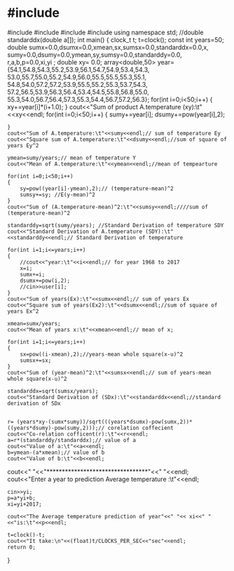 # #include <iostream>
#include<algorithm>
#include<array>
#include<cmath>
#include<ctime>
using namespace std;
//double standarddx(double a[]);
int main()
{
    clock_t t;
    t=clock();
    const int years=50;
    double sumx=0.0,dsumx=0.0,xmean,sx,sumsx=0.0,standarddx=0.0,x,
            sumy=0.0,dsumy=0.0,ymean,sy,sumsy=0.0,standarddy=0.0,
             r,a,b,p=0.0,xi,yi  ;
    double xy= 0.0;
    array<double,50> year=
    {54.1,54.8,54.3,55.2,53.9,56.1,54.7,54.9,53.4,54.3,
        53.0,55.7,55.0,55.2,54.9,56.0,55.5,55.5,55.3,55.1,
        54.8,54.0,57.2,57.2,53.9,55.5,55.2,55.3,53.7,54.3,
        57.2,56.5,53.9,56.3,56.4,53.4,54.5,55.8,56.8,55.0,
        55.3,54.0,56.7,56.4,57.3,55.3,54.4,56.7,57.2,56.3};
    for(int i=0;i<50;i++)
    {
        xy+=year[i]*(i+1.0);
    }
    cout<<"Sum of product A.temperature (xy):\t"<<xy<<endl;
    for(int i=0;i<50;i++)
    {
        sumy+=year[i];
        dsumy+=pow(year[i],2);
        
    }
    cout<<"Sum of A.temperature:\t"<<sumy<<endl;// sum of temperature Ey
    cout<<"Square sum of A.temperature:\t"<<dsumy<<endl;//sum of square of years Ey^2
    
    ymean=sumy/years;// mean of temperature Y
    cout<<"Mean of A.temperature:\t"<<ymean<<endl;//mean of tempearture
    
    for(int i=0;i<50;i++)
    {
        sy=pow((year[i]-ymean),2);// (temperature-mean)^2
        sumsy+=sy; //E(y-mean)^2
    }
    cout<<"Sum of (A.temperature-mean)^2:\t"<<sumsy<<endl;////sum of (temperature-mean)^2
    
    standarddy=sqrt(sumy/years); //Standard Derivation of temperature SDY
    cout<<"Standard Derivation of A.temperature (SDY):\t"<<standarddy<<endl;// Standard Derivation of temperature
   
    for(int i=1;i<=years;i++)
    {
        //cout<<"year:\t"<<i<<endl;// for year 1968 to 2017
        x=i;
        sumx+=i;
        dsumx+=pow(i,2);
        //cin>>user[i];
    }
    cout<<"Sum of years(Ex):\t"<<sumx<<endl;// sum of years Ex
    cout<<"Square sum of years(Ex2):\t"<<dsumx<<endl;//sum of square of years Ex^2
    
    xmean=sumx/years;
    cout<<"Mean of years x:\t"<<xmean<<endl;// mean of x;
    
    for(int i=1;i<=years;i++)
    {
        sx=pow((i-xmean),2);//years-mean whole square(x-u)^2
        sumsx+=sx;
    }
    cout<<"Sum of (year-mean)^2:\t"<<sumsx<<endl;// sum of years-mean whole square(x-u)^2
    
    standarddx=sqrt(sumsx/years);
    cout<<"Standard Derivation of (SDx):\t"<<standarddx<<endl;//standard derivation of SDx
    
    
    r= (years*xy-(sumx*sumy))/sqrt(((years*dsumx)-pow(sumx,2))*((years*dsumy)-pow(sumy,2)));// corelation coffecient
    cout<<"Co-relation cofficent(r):\t"<<r<<endl;
    a=r*(standarddy/standarddx);// value of a
    cout<<"Value of a:\t"<<a<<endl;
    b=ymean-(a*xmean);// value of b
    cout<<"Value of b:\t"<<b<<endl;
   cout<<" "<<"*********************************"<<" "<<endl;
    cout<<"Enter a year to prediction Average temperature  :\t"<<endl;
    
    cin>>yi;
    p=a*yi+b;
    xi=yi+2017;
        
    cout<<"The Average temperature prediction of year"<<" "<< xi<<" "<<"is:\t"<<p<<endl;
    
    t=clock()-t;
    cout<<"It take:\n"<<(float)t/CLOCKS_PER_SEC<<"sec"<<endl;
    return 0;
}
